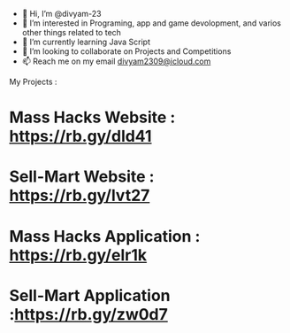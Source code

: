 - 👋 Hi, I’m @divyam-23
- 👀 I’m interested in Programing, app and game devolopment, and varios other things related to tech
- 🌱 I’m currently learning Java Script
- 💞️ I’m looking to collaborate on Projects and Competitions
- 📫 Reach me on my email divyam2309@icloud.com

My Projects :

# Mass Hacks Website :  https://rb.gy/dld41
# Sell-Mart Website  :  https://rb.gy/lvt27

# Mass Hacks Application : https://rb.gy/elr1k
# Sell-Mart Application  :https://rb.gy/zw0d7
